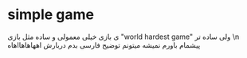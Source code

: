# simple game
ی بازی خیلی معمولی و ساده مثل بازی "world hardest game" ولی ساده تر \n
پیشمام باورم نمیشه میتونم توضیح فارسی بدم دربارش اههاهاهااهاه
